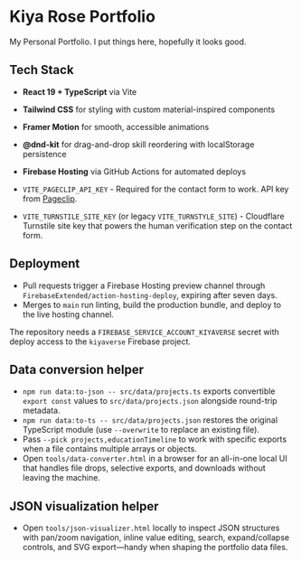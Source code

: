 # Kiya Rose Portfolio

My Personal Portfolio. I put things here, hopefully it looks good.

## Tech Stack

- **React 19 + TypeScript** via Vite
- **Tailwind CSS** for styling with custom material-inspired components
- **Framer Motion** for smooth, accessible animations
- **@dnd-kit** for drag-and-drop skill reordering with localStorage persistence
- **Firebase Hosting** via GitHub Actions for automated deploys

- `VITE_PAGECLIP_API_KEY` - Required for the contact form to work. API key from [Pageclip](https://pageclip.co/).
- `VITE_TURNSTILE_SITE_KEY` (or legacy `VITE_TURNSTYLE_SITE`) - Cloudflare Turnstile site key that powers the human verification step on the contact form.

## Deployment

- Pull requests trigger a Firebase Hosting preview channel through `FirebaseExtended/action-hosting-deploy`, expiring after seven days.
- Merges to `main` run linting, build the production bundle, and deploy to the live hosting channel.

The repository needs a `FIREBASE_SERVICE_ACCOUNT_KIYAVERSE` secret with deploy access to the `kiyaverse` Firebase project.

## Data conversion helper

- `npm run data:to-json -- src/data/projects.ts` exports convertible `export const` values to `src/data/projects.json` alongside round-trip metadata.
- `npm run data:to-ts -- src/data/projects.json` restores the original TypeScript module (use `--overwrite` to replace an existing file).
- Pass `--pick projects,educationTimeline` to work with specific exports when a file contains multiple arrays or objects.
- Open `tools/data-converter.html` in a browser for an all-in-one local UI that handles file drops, selective exports, and downloads without leaving the machine.

## JSON visualization helper

- Open `tools/json-visualizer.html` locally to inspect JSON structures with pan/zoom navigation, inline value editing, search, expand/collapse controls, and SVG export—handy when shaping the portfolio data files.

